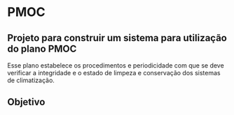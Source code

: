 # PMOC
## Projeto para construir um sistema para utilização do plano PMOC
Esse plano estabelece os procedimentos e periodicidade com que se deve verificar a integridade e o estado de limpeza e conservação dos sistemas de climatização.

## Objetivo

